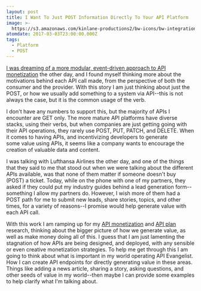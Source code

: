 ```yaml
---
layout: post
title: I Want To Just POST Information Directly To Your API Platform
image: >-
  https://s3.amazonaws.com/kinlane-productions2/bw-icons/bw-integration-automation.png
atomdate: 2017-03-03T23:00:00.000Z
tags:
  - Platform
  - POST
---
```

[I was dreaming of a more modular, event-driven approach to API monetization](http://apievangelist.com/2017/03/02/dreaming-of-a-more-modular-event-driven-api-monetization/) the other day, and I found myself thinking more about the motivations behind each API call made, from the perspective of both the consumer and the provider. With this story I am just thinking about just the POST, or how we usually add something to a system via API--this is not always the case, but it is the common usage of the verb. 

I don't have any numbers to support this, but the majority of APIs I encounter are GET only. The more mature API platforms have diverse stacks, using their verbs, but when companies are just getting going with their API operations, they rarely use POST, PUT, PATCH, and DELETE. When it comes to having APIs, and incentivizing developers to generate some value using APIs, it seems like a company wants to encourage the creation of valuable data and content.

I was talking with Lufthansa Airlines the other day, and one of the things that they said to me that stood out when we were talking about the different APIs available, was that none of them matter if someone doesn't buy (POST) a ticket. Today, while on the phone with one of my partners, they asked if they could put my industry guides behind a lead generation form--something I allow my partners do. However, I wish more of them had a POST path for me to submit new leads, share stories, topics, and other times, for a variety of reasons--I promise would help generate value with each API call.

With this work I am ramping up for my [API monetization](http://monetization.apievangelist.com) and [API plan](http://plan.apievangelist.com) research, thinking about the bigger picture of how we generate value, as well as make money doing all of this. I guess that I am just lamenting the stagnation of how APIs are being designed, and deployed, with any sensible or even creative monetization strategies. To help me get through this I am going to think about what is important in my world operating API Evangelist. How I can create API endpoints for directly generating value in these areas. Things like adding a news article, sharing a story, asking questions, and other seeds of value in my world--then maybe I can provide some examples to help clarify what I'm talking about.